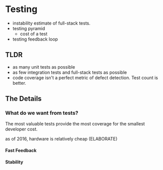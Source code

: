 # Testing

- instability estimate of full-stack tests.
- testing pyramid
  - cost of a test
- testing feedback loop

## TLDR

- as many unit tests as possible
- as few integration tests and full-stack tests as possible
- code coverage isn't a perfect metric of defect detection. Test count is better.

## The Details

### What do we want from tests?

The most valuable tests provide the most coverage
for the smallest developer cost.

as of 2016, hardware is relatively cheap (ELABORATE)

#### Fast Feedback
#### Stability
